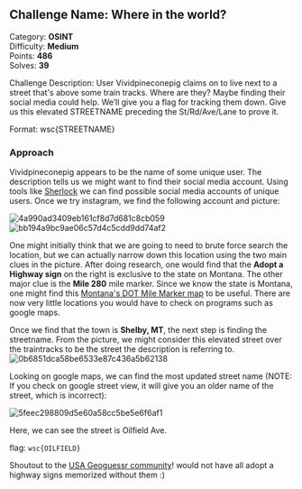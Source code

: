 ## Challenge Name: Where in the world?
Category: **OSINT**  
Difficulty: **Medium**  
Points: **486**  
Solves: **39**

Challenge Description: 
User Vividpineconepig claims on to live next to a street that's above some train tracks. Where are they? Maybe finding their social media could help. We’ll give you a flag for tracking them down. Give us this elevated STREETNAME preceding the St/Rd/Ave/Lane to prove it.

Format: wsc{STREETNAME}

### Approach

Vividpineconepig appears to be the name of some unique user. The description tells us we might want to find their social media account. Using tools like [Sherlock](https://github.com/sherlock-project/sherlock) we can find possible social media accounts of unique users. Once we try instagram, we find the following account and picture:

![4a990ad3409eb161cf8d7d681c8cb059](https://user-images.githubusercontent.com/74334127/160300607-3fa23b1d-c2e0-4b6a-a7f1-bfe2a1a642ac.png)
![bb194a9bc9ae06c57d4c5cdd9dd74af2](https://user-images.githubusercontent.com/74334127/160300608-b105ea2f-2ec8-4cc2-8fbd-c1cd84cfe07b.png)

One might initially think that we are going to need to brute force search the location, but we can actually narrow down this location using the two main clues in the picture. After doing research, one would find that the **Adopt a Highway sign** on the right is exclusive to the state on Montana. The other major clue is the **Mile 280** mile marker. Since we know the state is Montana, one might find this [Montana's DOT Mile Marker map](https://gis-mdt.opendata.arcgis.com/datasets/eaa5f283dd7f4a33bd30f8a392925e7f_0/explore?location=47.504619%2C-108.692992%2C7.94) to be useful. There are now very little locations you would have to check on programs such as google maps.

Once we find that the town is **Shelby, MT**, the next step is finding the streetname. From the picture, we might consider this elevated street over the traintracks to be the street the description is referring to.
![0b6851dca58be6533e87c436a5b62138](https://user-images.githubusercontent.com/74334127/160300873-44b07ed0-90d0-4625-980f-46f04c6f0760.png)

Looking on google maps, we can find the most updated street name (NOTE: If you check on google street view, it will give you an older name of the street, which is incorrect):

![5feec298809d5e60a58cc5be5e6f6af1](https://user-images.githubusercontent.com/74334127/160300930-e5316625-b4e5-4842-83f3-49c357f0e7ad.png)

Here, we can see the street is Oilfield Ave.

flag: `wsc{OILFIELD}`

Shoutout to the [USA Geoguessr community](https://discord.gg/wx7CUMAxJQ)! would not have all adopt a highway signs memorized without them :)



